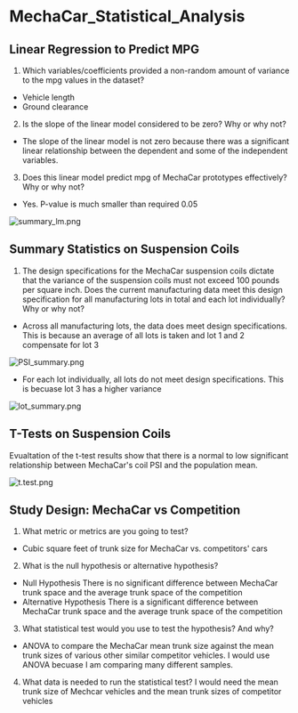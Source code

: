 # MechaCar_Statistical_Analysis

## Linear Regression to Predict MPG

1) Which variables/coefficients provided a non-random amount of variance to the mpg values in the dataset?
- Vehicle length 
- Ground clearance 
2) Is the slope of the linear model considered to be zero? Why or why not?
- The slope of the linear model is not zero because there was a significant linear relationship between the dependent and some of the independent variables. 
3) Does this linear model predict mpg of MechaCar prototypes effectively? Why or why not?
- Yes. P-value is much smaller than required 0.05

![summary_lm.png](https://github.com/Emmagrace878/MechaCar_Statistical_Analysis/blob/main/images/summary_lm.png)


## Summary Statistics on Suspension Coils


1) The design specifications for the MechaCar suspension coils dictate that the variance of the suspension coils must not exceed 100 pounds per square inch. Does the current manufacturing data meet this design specification for all manufacturing lots in total and each lot individually? Why or why not?

- Across all manufacturing lots, the data does meet design specifications. This is because an average of all lots is taken and lot 1 and 2 compensate for lot 3 

![PSI_summary.png](https://github.com/Emmagrace878/MechaCar_Statistical_Analysis/blob/main/images/PSI_summary.png)

- For each lot individually, all lots do not meet design specifications. This is becuase lot 3 has a higher variance

![lot_summary.png](https://github.com/Emmagrace878/MechaCar_Statistical_Analysis/blob/main/images/lot_summary.png)


## T-Tests on Suspension Coils

Evualtation of the t-test results show that there is a normal to low significant relationship between MechaCar's coil PSI and the population mean. 

![t.test.png](https://github.com/Emmagrace878/MechaCar_Statistical_Analysis/blob/main/images/t.test.png)


## Study Design: MechaCar vs Competition

1) What metric or metrics are you going to test?
- Cubic square feet of trunk size for MechaCar vs. competitors' cars
2) What is the null hypothesis or alternative hypothesis?
- Null Hypothesis 
There is no significant difference between MechaCar trunk space and the average trunk space of the competition
- Alternative Hypothesis
There is a significant difference between MechaCar trunk space and the average trunk space of the competition
3) What statistical test would you use to test the hypothesis? And why?
- ANOVA to compare the MechaCar mean trunk size against the mean trunk sizes of various other similar competitor vehicles. I would use ANOVA becuase I am comparing many different samples. 
4) What data is needed to run the statistical test?
I would need the mean trunk size of Mechcar vehicles and the mean trunk sizes of competitor vehicles 
